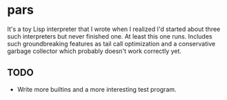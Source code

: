 pars
====

It's a toy Lisp interpreter that I wrote when I realized I'd started about three such interpreters
but never finished one. At least this one runs. Includes such groundbreaking features as tail call
optimization and a conservative garbage collector which probably doesn't work correctly yet.

TODO
----

* Write more builtins and a more interesting test program.
